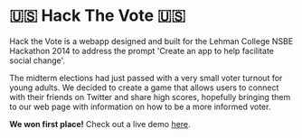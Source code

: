 # :us: Hack The Vote :us:

Hack the Vote is a webapp designed and built for the Lehman College NSBE Hackathon 2014 to address the prompt 'Create an app to help facilitate social change'.   

The midterm elections had just passed with a very small voter turnout for young adults. We decided to create a game that allows users to connect with their friends on Twitter and share high scores, hopefully bringing them to our web page with information on how to be a more informed voter.   

**We won first place!** Check out a live demo [here](http://acc6.its.brooklyn.cuny.edu/~htancred/hackvote/index.html).
